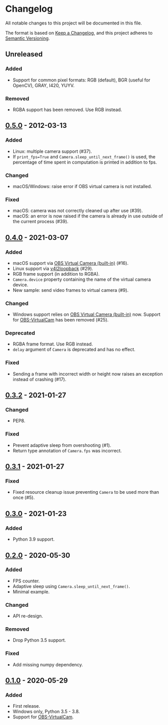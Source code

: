 # Changelog
All notable changes to this project will be documented in this file.

The format is based on [Keep a Changelog](https://keepachangelog.com/en/1.0.0/),
and this project adheres to [Semantic Versioning](https://semver.org/spec/v2.0.0.html).

## Unreleased
### Added
- Support for common pixel formats: RGB (default), BGR (useful for OpenCV), GRAY, I420, YUYV.

### Removed
- RGBA support has been removed. Use RGB instead.

## [0.5.0] - 2012-03-13
### Added
- Linux: multiple camera support (#37).
- If `print_fps=True` and `Camera.sleep_until_next_frame()` is used, the percentage of time spent in computation is printed in addition to fps.

### Changed
- macOS/Windows: raise error if OBS virtual camera is not installed.

### Fixed
- macOS: camera was not correctly cleaned up after use (#39).
- macOS: an error is now raised if the camera is already in use outside of the current process (#39).

## [0.4.0] - 2021-03-07
### Added
- macOS support via [OBS Virtual Camera (built-in)](https://github.com/obsproject/obs-studio/releases/tag/26.0.0) (#16).
- Linux support via [v4l2loopback](https://github.com/umlaeute/v4l2loopback) (#29).
- RGB frame support (in addition to RGBA).
- `Camera.device` property containing the name of the virtual camera device.
- New sample: send video frames to virtual camera (#9).

### Changed
- Windows support relies on [OBS Virtual Camera (built-in)](https://github.com/obsproject/obs-studio/releases/tag/26.1.0) now. Support for [OBS-VirtualCam](https://github.com/CatxFish/obs-virtual-cam) has been removed (#25).

### Deprecated
- RGBA frame format. Use RGB instead.
- `delay` argument of `Camera` is deprecated and has no effect.

### Fixed
- Sending a frame with incorrect width or height now raises an exception instead of crashing (#17).

## [0.3.2] - 2021-01-27
### Changed
- PEP8.

### Fixed
- Prevent adaptive sleep from overshooting (#1).
- Return type annotation of `Camera.fps` was incorrect.

## [0.3.1] - 2021-01-27
### Fixed
- Fixed resource cleanup issue preventing `Camera` to be used more than once (#5).

## [0.3.0] - 2021-01-23
### Added
- Python 3.9 support.

## [0.2.0] - 2020-05-30
### Added
- FPS counter.
- Adaptive sleep using `Camera.sleep_until_next_frame()`.
- Minimal example.

### Changed
- API re-design.

### Removed
- Drop Python 3.5 support.

### Fixed
- Add missing numpy dependency.

## [0.1.0] - 2020-05-29
### Added
- First release.
- Windows only, Python 3.5 - 3.8.
- Support for [OBS-VirtualCam](https://github.com/CatxFish/obs-virtual-cam).


[0.5.0]: https://github.com/letmaik/pyvirtualcam/compare/v0.4.0...v0.5.0
[0.4.0]: https://github.com/letmaik/pyvirtualcam/compare/v0.3.2...v0.4.0
[0.3.2]: https://github.com/letmaik/pyvirtualcam/compare/v0.3.1...v0.3.2
[0.3.1]: https://github.com/letmaik/pyvirtualcam/compare/v0.3.0...v0.3.1
[0.3.0]: https://github.com/letmaik/pyvirtualcam/compare/v0.2.0...v0.3.0
[0.2.0]: https://github.com/letmaik/pyvirtualcam/compare/v0.1.0...v0.2.0
[0.1.0]: https://github.com/letmaik/pyvirtualcam/releases/tag/v0.1.0
